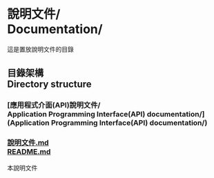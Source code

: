 # 說明文件/<br>Documentation/
這是置放說明文件的目錄

## 目錄架構<br />Directory structure
### [應用程式介面(API)說明文件/<br />Application Programming Interface(API) documentation/](Application Programming Interface(API) documentation/)
### [說明文件.md<br />README.md](README.md)
本說明文件
